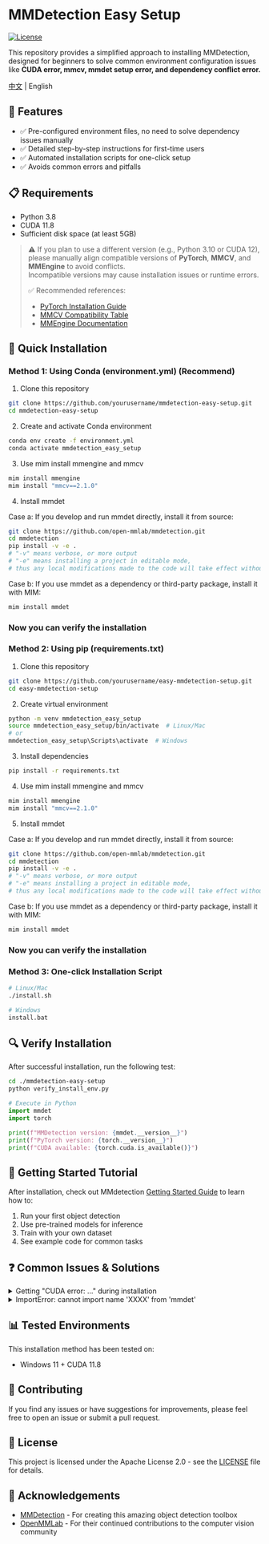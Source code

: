 # MMDetection Easy Setup

[![License](https://img.shields.io/badge/License-Apache%202.0-blue.svg)](https://opensource.org/licenses/Apache-2.0)

This repository provides a simplified approach to installing MMDetection, designed for beginners to solve common environment configuration issues like **CUDA error, mmcv, mmdet setup error, and dependency conflict error.**

[中文](./README_zh.md) | English

## 🌟 Features

- ✅ Pre-configured environment files, no need to solve dependency issues manually
- ✅ Detailed step-by-step instructions for first-time users
- ✅ Automated installation scripts for one-click setup
- ✅ Avoids common errors and pitfalls

## 📋 Requirements

- Python 3.8
- CUDA 11.8
- Sufficient disk space (at least 5GB)

> ⚠️ If you plan to use a different version (e.g., Python 3.10 or CUDA 12),  
> please manually align compatible versions of **PyTorch**, **MMCV**, and **MMEngine** to avoid conflicts.  
> Incompatible versions may cause installation issues or runtime errors.  
>
> ✅ Recommended references:
> - [PyTorch Installation Guide](https://pytorch.org/get-started/locally/)
> - [MMCV Compatibility Table](https://github.com/open-mmlab/mmcv#installation)
> - [MMEngine Documentation](https://github.com/open-mmlab/mmengine)

## 🚀 Quick Installation

### Method 1: Using Conda (environment.yml) (Recommend)
1. Clone this repository
```bash
git clone https://github.com/yourusername/mmdetection-easy-setup.git
cd mmdetection-easy-setup
```
2. Create and activate Conda environment
```bash
conda env create -f environment.yml
conda activate mmdetection_easy_setup
```
3. Use mim install mmengine and mmcv
```bash
mim install mmengine
mim install "mmcv==2.1.0"
```
4. Install mmdet


Case a: If you develop and run mmdet directly, install it from source:
```bash
git clone https://github.com/open-mmlab/mmdetection.git
cd mmdetection
pip install -v -e .
# "-v" means verbose, or more output
# "-e" means installing a project in editable mode,
# thus any local modifications made to the code will take effect without reinstallation.
```
Case b: If you use mmdet as a dependency or third-party package, install it with MIM:
```bash
mim install mmdet
```
### Now you can verify the installation

### Method 2: Using pip (requirements.txt)

1. Clone this repository
```bash
git clone https://github.com/yourusername/easy-mmdetection-setup.git
cd easy-mmdetection-setup
```
2. Create virtual environment
```bash
python -m venv mmdetection_easy_setup
source mmdetection_easy_setup/bin/activate  # Linux/Mac
# or
mmdetection_easy_setup\Scripts\activate  # Windows
```
3. Install dependencies
```bash
pip install -r requirements.txt
```
4. Use mim install mmengine and mmcv
```bash
mim install mmengine
mim install "mmcv==2.1.0"
```
5. Install mmdet


Case a: If you develop and run mmdet directly, install it from source:
```bash
git clone https://github.com/open-mmlab/mmdetection.git
cd mmdetection
pip install -v -e .
# "-v" means verbose, or more output
# "-e" means installing a project in editable mode,
# thus any local modifications made to the code will take effect without reinstallation.
```
Case b: If you use mmdet as a dependency or third-party package, install it with MIM:
```bash
mim install mmdet
```
### Now you can verify the installation

### Method 3: One-click Installation Script

```bash
# Linux/Mac
./install.sh

# Windows
install.bat
```

## 🔍 Verify Installation

After successful installation, run the following test:

```bash
cd ./mmdetection-easy-setup
python verify_install_env.py
```

```python
# Execute in Python
import mmdet
import torch

print(f"MMDetection version: {mmdet.__version__}")
print(f"PyTorch version: {torch.__version__}")
print(f"CUDA available: {torch.cuda.is_available()}")
```

## 📝 Getting Started Tutorial

After installation, check out MMdetection [Getting Started Guide](https://mmdetection.readthedocs.io/en/latest/get_started.html) to learn how to:

1. Run your first object detection
2. Use pre-trained models for inference
3. Train with your own dataset
4. See example code for common tasks

## ❓ Common Issues & Solutions

<details>
<summary>Getting "CUDA error: ..." during installation</summary>
This usually indicates that the PyTorch version doesn't match your CUDA version. Make sure to use a PyTorch build that matches your system's CUDA version. You can find compatible versions at the <a href="https://pytorch.org/get-started/locally/">PyTorch website</a>.
</details>

<details>
<summary>ImportError: cannot import name 'XXXX' from 'mmdet'</summary>
This typically happens when MMCV and MMDetection versions are not compatible. Please ensure you're using our provided environment files where the versions have been tested for compatibility.
</details>


## 📊 Tested Environments

This installation method has been tested on:

- Windows 11 + CUDA 11.8

## 👥 Contributing

If you find any issues or have suggestions for improvements, please feel free to open an issue or submit a pull request.

## 📜 License

This project is licensed under the Apache License 2.0 - see the [LICENSE](LICENSE) file for details.

## 🙏 Acknowledgements

- [MMDetection](https://github.com/open-mmlab/mmdetection) - For creating this amazing object detection toolbox
- [OpenMMLab](https://openmmlab.com/) - For their continued contributions to the computer vision community
